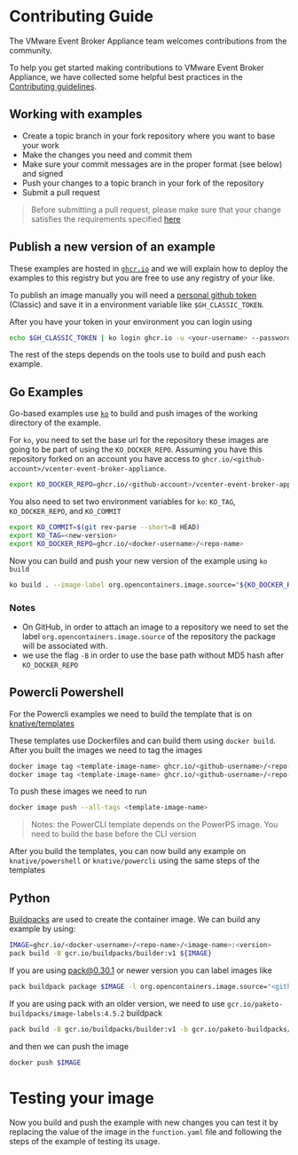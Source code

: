 # Contributing Guide

The VMware Event Broker Appliance team welcomes contributions from the
community.

To help you get started making contributions to VMware Event Broker Appliance,
we have collected some helpful best practices in the [Contributing
guidelines](https://vmweventbroker.io/community#guidelines).


## Working with examples

- Create a topic branch in your fork repository where you want to base your work
- Make the changes you need and commit them
- Make sure your commit messages are in the proper format (see below) and signed
- Push your changes to a topic branch in your fork of the repository
- Submit a pull request

> Before submitting a pull request, please make sure that your change satisfies the requirements specified [here](https://vmweventbroker.io/community#pull-requests)

## Publish a new version of an example

These examples are hosted in [`ghcr.io`](https://github.com/features/packages) and we will explain how to deploy the examples to this registry but you are free to use any registry of your like.

To publish an image manually you will need a [personal github token](https://docs.github.com/en/authentication/keeping-your-account-and-data-secure/managing-your-personal-access-tokens) (Classic) and save it in a environment variable like `$GH_CLASSIC_TOKEN`.

After you have your token in your environment you can login using

```bash
echo $GH_CLASSIC_TOKEN | ko login ghcr.io -u <your-username> --password-stdin
```

The rest of the steps depends on the tools use to build and push each example.

## Go Examples

Go-based examples use [`ko`](https://ko.build) to build and push images of the working directory of the example.

For `ko`, you need to set the base url for the repository these images are going to be part of using the `KO_DOCKER_REPO`. Assuming you have this repository forked on an account you have access to `ghcr.io/<github-account>/vcenter-event-broker-appliance`.

```bash
export KO_DOCKER_REPO=ghcr.io/<github-account>/vcenter-event-broker-appliance
```

You also need to set two environment variables for `ko`: `KO_TAG`, `KO_DOCKER_REPO`, and `KO_COMMIT`

```bash
export KO_COMMIT=$(git rev-parse --short=8 HEAD)
export KO_TAG=<new-version>
export KO_DOCKER_REPO=ghcr.io/<docker-username>/<repo-name>
```

Now you can build and push your new version of the example using `ko build`

```bash
ko build . --image-label org.opencontainers.image.source="${KO_DOCKER_REPO}"  --tags ${KO_TAG} --tags latest -B
```

### Notes
- On GitHub, in order to attach an image to a repository we need to set the label `org.opencontainers.image.source` of the repository the package will be associated with.
- we use the flag `-B` in order to use the base path without MD5 hash after `KO_DOCKER_REPO`

## Powercli Powershell

For the Powercli examples we need to build the template that is on [knative/templates](./knative/templates/)

These templates use Dockerfiles and can build them using `docker build`. After you built the images we need to tag the images

```bash
docker image tag <template-image-name> ghcr.io/<github-username>/<repo-name>/<template-image>:latest
docker image tag <template-image-name> ghcr.io/<github-username>/<repo-name>/<template-image>:<new-version>
```

To push these images we need to run

 ```bash
 docker image push --all-tags <template-image-name>
 ```

> Notes: the PowerCLI template depends on the PowerPS image. You need to build the base before the CLI version

After you build the templates, you can now build any example on `knative/powershell` or `knative/powercli` using the same steps of the templates

## Python

[Buildpacks](https://buildpacks.io) are used to create the container image. We can build any example by using:

```bash
IMAGE=ghcr.io/<docker-username>/<repo-name>/<image-name>:<version>
pack build -B gcr.io/buildpacks/builder:v1 ${IMAGE}
```
If you are using pack@0.30.1 or newer version you can label images like 

```bash
pack buildpack package $IMAGE -l org.opencontainers.image.source="<github-domain>/<github-username>/<repo-name>"
```

If you are using pack with an older version, we need to use `gcr.io/paketo-buildpacks/image-labels:4.5.2` buildpack

```bash
pack build -B gcr.io/buildpacks/builder:v1 -b gcr.io/paketo-buildpacks/image-labels:4.5.2 $IMAGE -e BP_IMAGE_LABELS=org.opencontainers.image.source="<github-domain>/<github-username>/<repo-name>"
```

and then we can push the image

```bash
docker push $IMAGE
```

# Testing your image

Now you build and push the example with new changes you can test it by replacing the value of the image in the `function.yaml` file and following the steps of the example of testing its usage.
